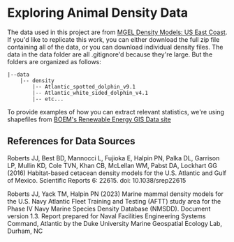 # Exploring Animal Density Data

The data used in this project are from [MGEL Density Models: US East Coast](https://seamap.env.duke.edu/models/Duke/EC/). If you'd like to replicate this work, you can either download the full zip file containing all of the data, or you can download individual density files. The data in the data folder are all .gitignore'd because they're large. But the folders are organized as follows:

    |--data
        |-- density
            |-- Atlantic_spotted_dolphin_v9.1
            |-- Atlantic_white_sided_dolphin_v4.1
            |-- etc...

To provide examples of how you can extract relevant statistics, we're using shapefiles from [BOEM's Renewable Energy GIS Data site](https://www.boem.gov/renewable-energy/mapping-and-data/renewable-energy-gis-data)

## References for Data Sources
Roberts JJ, Best BD, Mannocci L, Fujioka E, Halpin PN, Palka DL, Garrison LP,
Mullin KD, Cole TVN, Khan CB, McLellan WM, Pabst DA, Lockhart GG (2016)
Habitat-based cetacean density models for the U.S. Atlantic and Gulf of
Mexico. Scientific Reports 6: 22615. doi: 10.1038/srep22615

Roberts JJ, Yack TM, Halpin PN (2023) Marine mammal density models for the
U.S. Navy Atlantic Fleet Training and Testing (AFTT) study area for the Phase
IV Navy Marine Species Density Database (NMSDD). Document version 1.3. Report
prepared for Naval Facilities Engineering Systems Command, Atlantic by the
Duke University Marine Geospatial Ecology Lab, Durham, NC
